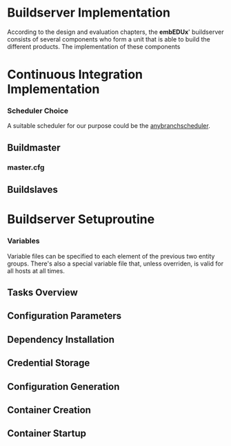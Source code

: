 # Buildserver Implementation
According to the design and evaluation chapters, the **embEDUx**' buildserver
consists of several components who form a unit that is able to build the
different products. The implementation of these components 

# Continuous Integration Implementation

### Scheduler Choice
A suitable scheduler for our purpose could be the
[anybranchscheduler](http://docs.buildbot.net/current/manual/cfg-schedulers.html#anybranchscheduler).

## Buildmaster

### **master.cfg**

## Buildslaves

# Buildserver Setuproutine


### Variables
Variable files can be specified to each element of the previous two entity
groups. There's also a special variable file that, unless overriden,  is valid
for all hosts at all times.


## Tasks Overview
## Configuration Parameters
## Dependency Installation
## Credential Storage
## Configuration Generation
## Container Creation
## Container Startup

